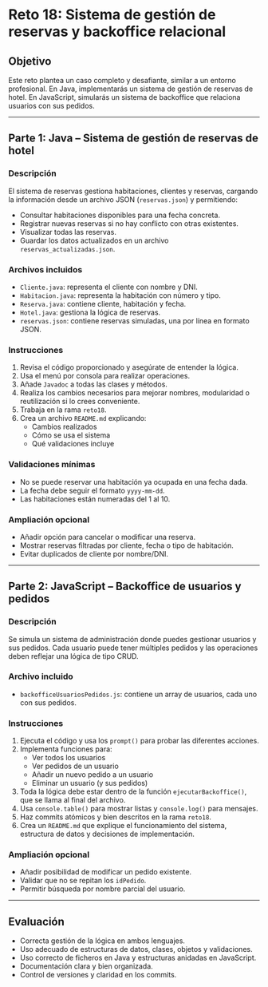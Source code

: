 # Reto 18: Sistema de gestión de reservas y backoffice relacional

## Objetivo

Este reto plantea un caso completo y desafiante, similar a un entorno profesional. En Java, implementarás un sistema de gestión de reservas de hotel. En JavaScript, simularás un sistema de backoffice que relaciona usuarios con sus pedidos.

---

## Parte 1: Java – Sistema de gestión de reservas de hotel

### Descripción

El sistema de reservas gestiona habitaciones, clientes y reservas, cargando la información desde un archivo JSON (`reservas.json`) y permitiendo:

- Consultar habitaciones disponibles para una fecha concreta.
- Registrar nuevas reservas si no hay conflicto con otras existentes.
- Visualizar todas las reservas.
- Guardar los datos actualizados en un archivo `reservas_actualizadas.json`.

### Archivos incluidos

- `Cliente.java`: representa el cliente con nombre y DNI.
- `Habitacion.java`: representa la habitación con número y tipo.
- `Reserva.java`: contiene cliente, habitación y fecha.
- `Hotel.java`: gestiona la lógica de reservas.
- `reservas.json`: contiene reservas simuladas, una por línea en formato JSON.

### Instrucciones

1. Revisa el código proporcionado y asegúrate de entender la lógica.
2. Usa el menú por consola para realizar operaciones.
3. Añade `Javadoc` a todas las clases y métodos.
4. Realiza los cambios necesarios para mejorar nombres, modularidad o reutilización si lo crees conveniente.
5. Trabaja en la rama `reto18`.
6. Crea un archivo `README.md` explicando:
   - Cambios realizados
   - Cómo se usa el sistema
   - Qué validaciones incluye

### Validaciones mínimas

- No se puede reservar una habitación ya ocupada en una fecha dada.
- La fecha debe seguir el formato `yyyy-mm-dd`.
- Las habitaciones están numeradas del 1 al 10.

### Ampliación opcional

- Añadir opción para cancelar o modificar una reserva.
- Mostrar reservas filtradas por cliente, fecha o tipo de habitación.
- Evitar duplicados de cliente por nombre/DNI.

---

## Parte 2: JavaScript – Backoffice de usuarios y pedidos

### Descripción

Se simula un sistema de administración donde puedes gestionar usuarios y sus pedidos. Cada usuario puede tener múltiples pedidos y las operaciones deben reflejar una lógica de tipo CRUD.

### Archivo incluido

- `backofficeUsuariosPedidos.js`: contiene un array de usuarios, cada uno con sus pedidos.

### Instrucciones

1. Ejecuta el código y usa los `prompt()` para probar las diferentes acciones.
2. Implementa funciones para:
   - Ver todos los usuarios
   - Ver pedidos de un usuario
   - Añadir un nuevo pedido a un usuario
   - Eliminar un usuario (y sus pedidos)
3. Toda la lógica debe estar dentro de la función `ejecutarBackoffice()`, que se llama al final del archivo.
4. Usa `console.table()` para mostrar listas y `console.log()` para mensajes.
5. Haz commits atómicos y bien descritos en la rama `reto18`.
6. Crea un `README.md` que explique el funcionamiento del sistema, estructura de datos y decisiones de implementación.

### Ampliación opcional

- Añadir posibilidad de modificar un pedido existente.
- Validar que no se repitan los `idPedido`.
- Permitir búsqueda por nombre parcial del usuario.

---

## Evaluación

- Correcta gestión de la lógica en ambos lenguajes.
- Uso adecuado de estructuras de datos, clases, objetos y validaciones.
- Uso correcto de ficheros en Java y estructuras anidadas en JavaScript.
- Documentación clara y bien organizada.
- Control de versiones y claridad en los commits.